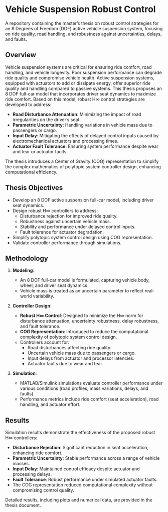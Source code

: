 # Vehicle Suspension Robust Control

A repository containing the master’s thesis on robust control strategies for an 8 Degrees of Freedom (DOF) active vehicle suspension system, focusing on ride quality, road handling, and robustness against uncertainties, delays, and faults.

## Overview

Vehicle suspension systems are critical for ensuring ride comfort, road handling, and vehicle longevity. Poor suspension performance can degrade ride quality and compromise vehicle health. Active suspension systems, equipped with actuators to add or dissipate energy, offer superior ride quality and handling compared to passive systems. This thesis proposes an 8 DOF full-car model that incorporates driver seat dynamics to maximize ride comfort. Based on this model, robust H∞ control strategies are developed to address:

- **Road Disturbance Attenuation**: Minimizing the impact of road irregularities on the driver’s seat.
- **Parametric Uncertainty**: Handling variations in vehicle mass due to passengers or cargo.
- **Input Delay**: Mitigating the effects of delayed control inputs caused by electromechanical actuators and processing times.
- **Actuator Fault Tolerance**: Ensuring system performance despite wear and tear or actuator faults.

The thesis introduces a Center of Gravity (COG) representation to simplify the complex mathematics of polytopic system controller design, enhancing computational efficiency.

## Thesis Objectives

- Develop an 8 DOF active suspension full-car model, including driver seat dynamics.
- Design robust H∞ controllers to address:
  - Disturbance rejection for improved ride quality.
  - Robustness against uncertain vehicle mass.
  - Stability and performance under delayed control inputs.
  - Fault tolerance for actuator degradation.
- Simplify polytopic system control design using COG representation.
- Validate controller performance through simulations.

## Methodology

1. **Modeling**:
   - An 8 DOF full-car model is formulated, capturing vehicle body, wheel, and driver seat dynamics.
   - Vehicle mass is treated as an uncertain parameter to reflect real-world variability.

2. **Controller Design**:
   - **Robust H∞ Control**: Designed to minimize the H∞ norm for disturbance attenuation, uncertainty robustness, delay robustness, and fault tolerance.
   - **COG Representation**: Introduced to reduce the computational complexity of polytopic system control design.
   - Controllers account for:
     - Road disturbances affecting ride quality.
     - Uncertain vehicle mass due to passengers or cargo.
     - Input delays from actuator and processor latencies.
     - Actuator faults due to wear and tear.

3. **Simulation**:
   - MATLAB/Simulink simulations evaluate controller performance under various conditions (road profiles, mass variations, delays, and faults).
   - Performance metrics include ride comfort (seat acceleration), road handling, and actuator effort.

## Results

Simulation results demonstrate the effectiveness of the proposed robust H∞ controllers:
- **Disturbance Rejection**: Significant reduction in seat acceleration, enhancing ride comfort.
- **Parametric Uncertainty**: Stable performance across a range of vehicle masses.
- **Input Delay**: Maintained control efficacy despite actuator and processing delays.
- **Fault Tolerance**: Robust performance under simulated actuator faults.
- The COG representation reduced computational complexity without compromising control quality.

Detailed results, including plots and numerical data, are provided in the thesis document.
